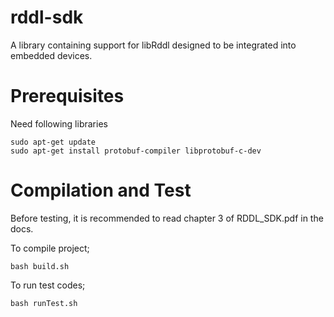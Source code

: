 # rddl-sdk

A library containing support for libRddl designed to be integrated into embedded devices.

# Prerequisites
Need following libraries

  ```
  sudo apt-get update
  sudo apt-get install protobuf-compiler libprotobuf-c-dev
  ```

# Compilation and Test

Before testing, it is recommended to read chapter 3 of RDDL_SDK.pdf in the docs.

To compile project;

  ```
  bash build.sh
  ```

To run test codes;

  ```
  bash runTest.sh
  ```
